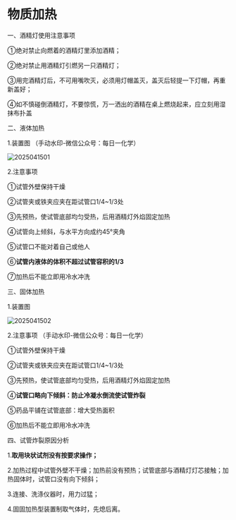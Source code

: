 # 物质加热

一、酒精灯使用注意事项

①绝对禁止向燃着的酒精灯里添加酒精；

②绝对禁止用酒精灯引燃另一只酒精灯；

③用完酒精灯后，不可用嘴吹灭，必须用灯帽盖灭，盖灭后轻提一下灯帽，再重新盖好；

④如不慎碰倒酒精灯，不要惊慌，万一洒出的酒精在桌上燃烧起来，应立刻用湿抹布扑盖

二、液体加热

1.装置图	（手动水印-微信公众号：每日一化学）

![2025041501](https://img.edaychem.cn/img/2025041501.jpg)​

2.注意事项

①试管外壁保持干燥

②试管夹或铁夹应夹在距试管口1/4~1/3处

③先预热，使试管底部均匀受热，后用酒精灯外焰固定加热

④试管向上倾斜，与水平方向成约45°夹角

⑤试管口不能对着自己或他人

⑥**试管内液体的体积不超过试管容积的1/3**

⑦加热后不能立即用冷水冲洗

三、固体加热

1.装置图

![2025041502](https://img.edaychem.cn/img/2025041502.png)​

2.注意事项	（手动水印-微信公众号：每日一化学）

①试管外壁保持干燥

②试管夹或铁夹应夹在距试管口1/4~1/3处

③先预热，使试管底部均匀受热，后用酒精灯外焰固定加热

④**试管口略向下倾斜：防止冷凝水倒流使试管炸裂**

⑤药品平铺在试管底部：增大受热面积

⑥加热后不能立即用冷水冲洗

四、试管炸裂原因分析

1.**取用块状试剂没有按要求操作；**

2.加热过程中试管外壁不干燥；加热前没有预热；试管底部与酒精灯灯芯接触；加热固体时，试管口没有向下倾斜；

3.连接、洗涤仪器时，用力过猛；

4.固固加热型装置制取气体时，先熄后离。
